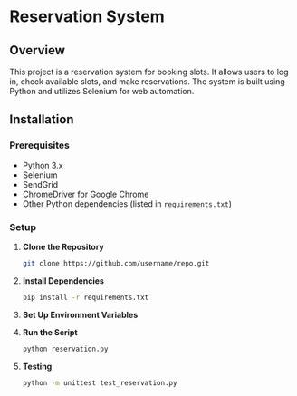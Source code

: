 # Reservation System

## Overview

This project is a reservation system for booking slots. It allows users to log in, check available slots, and make reservations. The system is built using Python and utilizes Selenium for web automation.

## Installation

### Prerequisites

- Python 3.x
- Selenium
- SendGrid
- ChromeDriver for Google Chrome
- Other Python dependencies (listed in `requirements.txt`)

### Setup

1. **Clone the Repository**

   ```bash
   git clone https://github.com/username/repo.git

2. **Install Dependencies**
   
    ```bash
    pip install -r requirements.txt

3. **Set Up Environment Variables**

4. **Run the Script**
    ```bash
    python reservation.py
    
5. **Testing**
    ```bash
    python -m unittest test_reservation.py

